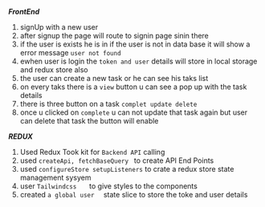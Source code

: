 ***FrontEnd***
1) signUp with a new user
2) after signup the page will route to signin page sinin there
3) if the user is exists he is in if the user is not in data base it will show a error message ```user not found```
4) ewhen user is login the ```token and user``` details will store in local storage and redux store also
5) the user can create a new task or he can see his taks list
6) on every taks there is a ```view``` button u can see a pop up with the task details
7) there is three button on a task ```complet update delete ```
8) once u clicked on ```complete``` u can not update that task again but user can delete that task the button will enable

***REDUX***
1) Used Redux Took kit for ```Backend API``` calling
2) used  ```createApi, fetchBaseQuery ``` to create API End Points
3) used ``` configureStore setupListeners ``` to crate a redux store state management sysyem
4) user ```Tailwindcss   ``` to give styles to the components
5) created ``` a global user   ``` state slice to store the toke and user details 

   

